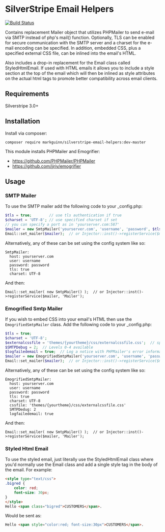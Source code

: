 SilverStripe Email Helpers
==========================

[![Build Status](https://travis-ci.org/markguinn/silverstripe-email-helpers.svg)](https://travis-ci.org/markguinn/silverstripe-email-helpers)

Contains replacement Mailer object that utilizes PHPMailer to send
e-mail via SMTP instead of php's mail() function.  Optionally, TLS can
be enabled for secure communication with the SMTP server and a charset
for the e-mail encoding can be specified.  In addition, embedded CSS, plus a specified 
external CSS file, can be inlined into the email's HTML.

Also includes a drop-in replacement for the Email class called
StyledHtmlEmail.  If used with HTML emails it allows you to include a style
section at the top of the email which will then be inlined as style
attributes on the actual html tags to promote better compatibility across
email clients.

## Requirements
Silverstripe 3.0+

## Installation
Install via composer:

```
composer require markguinn/silverstripe-email-helpers:dev-master
```

This module installs PHPMailer and Emogrifier:
 - https://github.com/PHPMailer/PHPMailer
 - https://github.com/jjriv/emogrifier

## Usage
### SMTP Mailer
To use the SMTP mailer add the following code to your _config.php:

```php
$tls = true;        // use tls authentication if true
$charset = 'UTF-8'; // use specified charset if set
// you can specify a port as in 'yourserver.com:587'
$mailer = new SmtpMailer('yourserver.com', 'username', 'password', $tls, $charset);
Email::set_mailer($mailer);  // or Injector::inst()->registerService($mailer, 'Mailer');
```

Alternatively, any of these can be set using the config system like so:

```
SmtpMailer:
  host: yourserver.com
  user: username
  password: password
  tls: true
  charset: UTF-8
```
And then:

```
Email::set_mailer( new SmtpMailer() );  // or Injector::inst()->registerService($mailer, 'Mailer');
```

### Emogrified Smtp Mailer
If you wish to embed CSS into your email's HTML then use the `EmogrifiedSmtpMailer` class.  Add the following code to your _config.php:

```php
$tls = true;
$charset = 'UTF-8';
$externalcssfile = 'themes/{yourtheme}/css/externalcssfile.css';  // specify the path to your css file
$SMTPDebug = 2;  // Levels 0-4 available
$logfailedemail = true;  // Log a notice with PHPMailer's error information
$mailer = new EmogrifiedSmtpMailer('yourserver.com', 'username', 'password', $tls, $charset, $externalcssfile, $SMTPDebug, $logfailedemail);
Email::set_mailer($mailer);  // or Injector::inst()->registerService($mailer, 'Mailer');
```

Alternatively, any of these can be set using the config system like so:

```
EmogrifiedSmtpMailer:
  host: yourserver.com
  user: username
  password: password
  tls: true
  charset: UTF-8
  cssfile: 'themes/{yourtheme}/css/externalcssfile.css'
  SMTPDedug: 2
  logfailedemail: true
```
And then:

```
Email::set_mailer( new SmtpMailer() );  // or Injector::inst()->registerService($mailer, 'Mailer');
```

### Styled Html Email
To use the styled email, just literally use the StyledHtmlEmail class where you'd normally use the Email class
and add a single style tag in the body of the email. For example:

```html
<style type="text/css">
.bigred {
	color: red;
	font-size: 30px;
}
</style>
Hello <span class="bigred">CUSTOMERS</span>.
```

Would be sent as:

```html
Hello <span style="color:red; font-size:30px">CUSTOMERS</span>.
```

